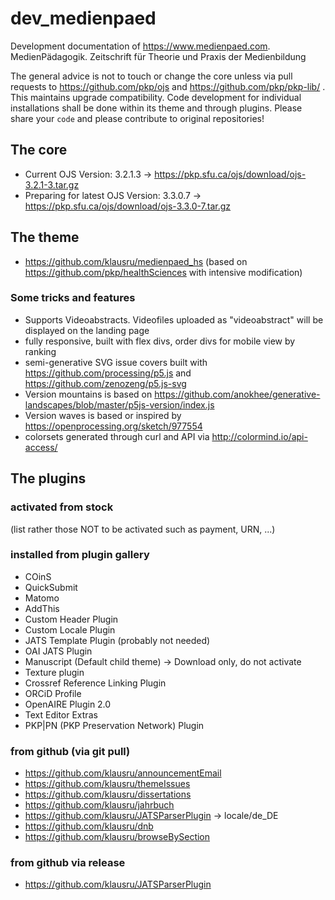 # dev_medienpaed
Development documentation of https://www.medienpaed.com. MedienPädagogik. Zeitschrift für Theorie und Praxis der Medienbildung

The general advice is not to touch or change the core unless via pull requests to https://github.com/pkp/ojs and https://github.com/pkp/pkp-lib/ . This maintains upgrade compatibility. Code development for individual installations shall be done within its theme and through plugins. Please share your ```code``` and please contribute to original repositories!


## The core
* Current OJS Version: 3.2.1.3 -> https://pkp.sfu.ca/ojs/download/ojs-3.2.1-3.tar.gz
* Preparing for latest OJS Version: 3.3.0.7 -> https://pkp.sfu.ca/ojs/download/ojs-3.3.0-7.tar.gz


## The theme
* https://github.com/klausru/medienpaed_hs (based on https://github.com/pkp/healthSciences with intensive modification)


### Some tricks and features
* Supports Videoabstracts. Videofiles uploaded as "videoabstract" will be displayed on the landing page
* fully responsive, built with flex divs, order divs for mobile view by ranking
* semi-generative SVG issue covers built with https://github.com/processing/p5.js and https://github.com/zenozeng/p5.js-svg
 * Version mountains is based on https://github.com/anokhee/generative-landscapes/blob/master/p5js-version/index.js
 * Version waves is based or inspired by https://openprocessing.org/sketch/977554
 * colorsets generated through curl and API via http://colormind.io/api-access/

## The plugins


### activated from stock
(list rather those NOT to be activated such as payment, URN, ...)


### installed from plugin gallery
* COinS
* QuickSubmit
* Matomo
* AddThis
* Custom Header Plugin
* Custom Locale Plugin
* JATS Template Plugin (probably not needed)
* OAI JATS Plugin
* Manuscript (Default child theme) -> Download only, do not activate
* Texture plugin
* Crossref Reference Linking Plugin
* ORCiD Profile
* OpenAIRE Plugin 2.0
* Text Editor Extras
* PKP|PN (PKP Preservation Network) Plugin


### from github (via git pull)
* https://github.com/klausru/announcementEmail
* https://github.com/klausru/themeIssues
* https://github.com/klausru/dissertations
* https://github.com/klausru/jahrbuch
* https://github.com/klausru/JATSParserPlugin -> locale/de_DE
* https://github.com/klausru/dnb
* https://github.com/klausru/browseBySection


### from github via release
* https://github.com/klausru/JATSParserPlugin
